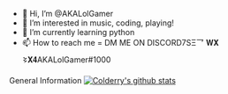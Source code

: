 - 👋 Hi, I’m @AKALolGamer
- 👀 I’m interested in music, coding, playing!
- 🌱 I’m currently learning python
- 📫 How to reach me = DM ME ON DISCORD7SΞ乛 𝐖𝐗 𒂟𝐗𝟒AKALolGamer#1000


General Information
[![Colderry's github stats](https://github-readme-stats.vercel.app/api?username=colderry&theme=gotham&show_icons=true)](https://github.com/AKALolGamer/github-readme-stats)


